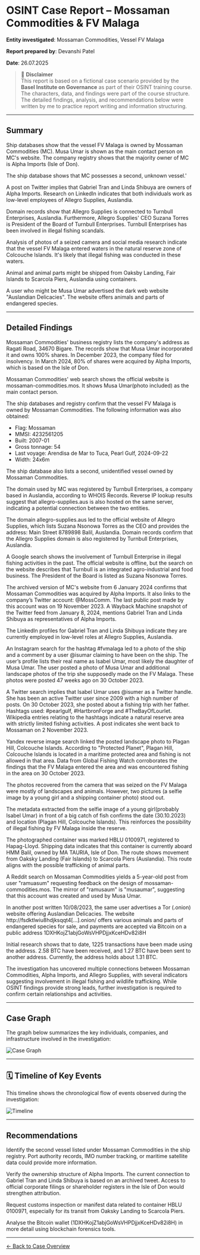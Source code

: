 # OSINT Case Report – Mossaman Commodities & FV Malaga  

**Entity investigated**: Mossaman Commodities, Vessel FV Malaga

**Report prepared by**: Devanshi Patel 

**Date**: 26.07.2025 

> 📌 **Disclaimer**  
> This report is based on a fictional case scenario provided by the **Basel Institute on Governance** as part of their OSINT training course. The characters, data, and findings were part of the course structure. The detailed findings, analysis, and recommendations below were written by me to practice report writing and information structuring.

---

## Summary

Ship databases show that the vessel FV Malaga is owned by Mossaman Commodities (MC). Musa Umar is shown as the main contact person on MC's website. The company registry shows that the majority owner of MC is Alpha Imports (Isle of Don).

The ship database shows that MC possesses a second, unknown vessel.'

A post on Twitter implies that Gabriel Tran and Linda Shibuya are owners of Alpha Imports. Research on LinkedIn indicates that both individuals work as low-level employees of Allegro Supplies, Auslandia.

Domain records show that Allegro Supplies is connected to Turnbull Enterprises, Auslandia. Furthermore, Allegro Supplies' CEO Suzana Torres is President of the Board of Turnbull Enterprises. Turnbull Enterprises has been involved in illegal fishing scandals.

Analysis of photos of a seized camera and social media research indicate that the vessel FV Malaga entered waters in the natural reserve zone of Colcouche Islands. It's likely that illegal fishing was conducted in these waters.

Animal and animal parts might be shipped from Oaksby Landing, Fair Islands to Scarcola Piers, Auslandia using containers.

A user who might be Musa Umar advertised the dark web website "Auslandian Delicacies". The website offers animals and parts of endangered species.

---

## Detailed Findings

Mossaman Commodities' business registry lists the company's address as Ragati Road, 34670 Bigare. The records show that Musa Umar incorporated it and owns 100% shares. In December 2023, the company filed for insolvency. In March 2024, 80% of shares were acquired by Alpha Imports, which is based on the Isle of Don.

Mossaman Commodities' web search shows the official website is mossaman-commodities.mos. It shows Musa Umar(photo included) as the main contact person. 

The ship databases and registry confirm that the vessel FV Malaga is owned by Mossaman Commodities. The following information was also obtained: 
- Flag: Mossaman
- MMSI: 4232561205
- Built: 2007-01
- Gross tonnage: 54
- Last voyage: Arendisa de Mar to Tuca, Pearl Gulf, 2024-09-22
- Width: 24x6m

The ship database also lists a second, unidentified vessel owned by Mossaman Commodities.

The domain used by MC was registered by Turnbull Enterprises, a company based in Auslandia, according to WHOIS Records. Reverse IP lookup results suggest that allegro-supplies.aus is also hosted on the same server, indicating a potential connection between the two entities.

The domain allegro-supplies.aus led to the official website of Allegro Supplies, which lists Suzana Nsonowa Torres as the CEO and provides the address: Main Street 8789898 Balil, Auslandia. Domain records confirm that the Allegro Supplies domain is also registered by Turnbull Enterprises, Auslandia.

A Google search shows the involvement of Turnbull Enterprise in illegal fishing activities in the past. The official website is offline, but the search on the website describes that Turnbull is an integrated agro-industrial and food business. The President of the Board is listed as Suzana Nsonowa Torres.

The archived version of MC's website from 6 January 2024 confirms that Mossaman Commodities was acquired by Alpha Imports. It also links to the company’s Twitter account: @MossComm. The last public post made by this account was on 19 November 2023. A Wayback Machine snapshot of the Twitter feed from January 8, 2024, mentions Gabriel Tran and Linda Shibuya as representatives of Alpha Imports.

The LinkedIn profiles for Gabriel Tran and Linda Shibuya indicate they are currently employed in low-level roles at Allegro Supplies, Auslandia.

An Instagram search for the hashtag #fvmalaga led to a photo of the ship and a comment by a user @isumar claiming to have been on the ship. The user’s profile lists their real name as Isabel Umar, most likely the daughter of Musa Umar. The user posted a photo of Musa Umar and additional landscape photos of the trip she supposedly made on the FV Malaga. These photos were posted 47 weeks ago on 30 October 2023.

A Twitter search implies that Isabel Umar uses @isumer as a Twitter handle. She has been an active Twitter user since 2009 with a high number of posts. On 30 October 2023, she posted about a fishing trip with her father. Hashtags used: #pearlgulf, #HartbronForge and #TheBayOfLourlet. Wikipedia entries relating to the hashtags indicate a natural reserve area with strictly limited fishing activities. A post indicates she went back to Mossaman on 2 November 2023.

Yandex reverse image search linked the posted landscape photo to Plagan Hill, Colcouche Islands. According to "Protected Planet", Plagan Hill, Colcouche Islands is located in a maritime protected area and fishing is not allowed in that area. Data from Global Fishing Watch corroborates the findings that the FV Malaga entered the area and was encountered fishing in the area on 30 October 2023. 

The photos recovered from the camera that was seized on the FV Malaga were mostly of landscapes and animals. However, two pictures (a selfie image by a young girl and a shipping container photo) stood out. 

The metadata extracted from the selfie image of a young girl(probably Isabel Umar) in front of a big catch of fish confirms the date (30.10.2023) and location (Plagan Hill, Colcouche Islands). This reinforces the possibility of illegal fishing by FV Malaga inside the reserve.

The photographed container was marked HBLU 0100971, registered to Hapag-Lloyd. Shipping data indicates that this container is currently aboard HMM Balil, owned by MA TAURIA, Isle of Don. The route shows movement from Oaksky Landing (Fair Islands) to Scarcola Piers (Auslandia). This route aligns with the possible trafficking of animal parts.

A Reddit search on Mossaman Commodities yields a 5-year-old post from user "ramuasum" requesting feedback on the design of mossaman-commodities.mos. The mirror of "ramusaum" is "musaumar", suggesting that this account was created and used by Musa Umar. 

In another post written 10/08/2023, the same user advertises a Tor (.onion) website offering Auslandian Delicacies. The website http://fsdktlwiu8hdjksqqt4[...].onion/ offers various animals and parts of endangered species for sale, and payments are accepted via Bitcoin on a public address 1DXHKojZ1abjGoWsVHPDjjxKceHDv82i8H

Initial research shows that to date, 1225 transactions have been made using the address. 2.58 BTC have been received, and 1.27 BTC have been sent to another address. Currently, the address holds about 1.31 BTC.

The investigation has uncovered multiple connections between Mossaman Commodities, Alpha Imports, and Allegro Supplies, with several indicators suggesting involvement in illegal fishing and wildlife trafficking. While OSINT findings provide strong leads, further investigation is required to confirm certain relationships and activities.

---

## Case Graph

The graph below summarizes the key individuals, companies, and infrastructure involved in the investigation:

![Case Graph](./Assets/chart.png)

---

## 🗓️ Timeline of Key Events

This timeline shows the chronological flow of events observed during the investigation:

![Timeline](./Assets/timeline.png)

---

## Recommendations

Identify the second vessel listed under Mossaman Commodities in the ship registry. Port authority records, IMO number tracking, or maritime satellite data could provide more information.

Verify the ownership structure of Alpha Imports. The current connection to Gabriel Tran and Linda Shibuya is based on an archived tweet. Access to official corporate filings or shareholder registers in the Isle of Don would strengthen attribution.

Request customs inspection or manifest data related to container HBLU 0100971, especially for its transit from Oaksky Landing to Scarcola Piers. 

Analyse the Bitcoin wallet (1DXHKojZ1abjGoWsVHPDjjxKceHDv82i8H) in more detail using blockchain forensics tools.
  
---

[← Back to Case Overview](./1_Case_Overview.md)

